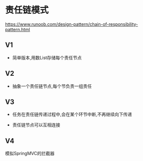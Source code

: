 # 责任链模式

https://www.runoob.com/design-pattern/chain-of-responsibility-pattern.html

## V1

* 简单版本,用数List存储每个责任节点

## V2

* 抽象一个责任链节点,每个节负责一组责任

## V3

* 任务在责任链传递过程中,会在某个环节中断,不再继续向下传递

* 责任链节点可以互相连接

## V4

模拟SpringMVC的拦截器
